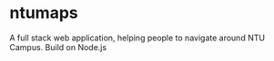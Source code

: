 # ntumaps

A full stack web application, helping people to navigate around NTU Campus. Build on Node.js 

